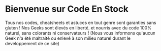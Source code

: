 # Bienvenue sur Code En Stock

Tous nos codes, cheatsheets et astuces en tout genre sont garanties sans gluten !
Nos Geeks sont élevés en liberté, et nourris avec du code 100% naturel, sans colorants ni conservateurs !
(Nous vous informons qu'aucun Geek n'a été maltraité ou enlevé à son milieu naturel durant le developpement de ce site)
